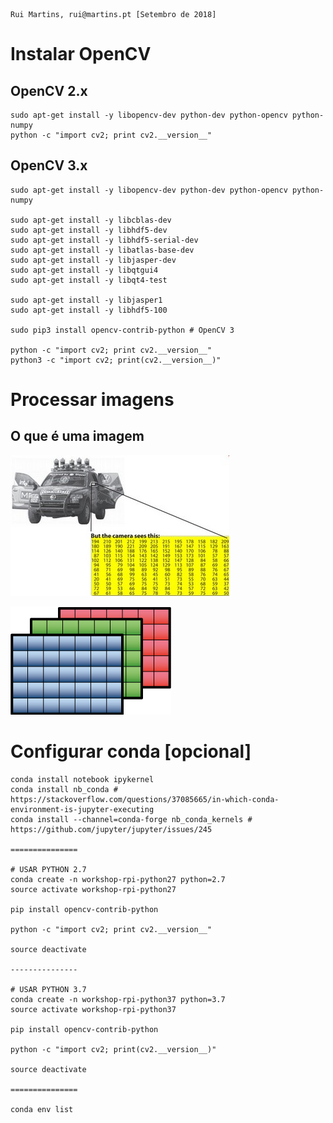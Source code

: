     Rui Martins, rui@martins.pt [Setembro de 2018]

# Instalar OpenCV

## OpenCV 2.x
```
sudo apt-get install -y libopencv-dev python-dev python-opencv python-numpy
python -c "import cv2; print cv2.__version__"
```

## OpenCV 3.x
```
sudo apt-get install -y libopencv-dev python-dev python-opencv python-numpy

sudo apt-get install -y libcblas-dev
sudo apt-get install -y libhdf5-dev
sudo apt-get install -y libhdf5-serial-dev
sudo apt-get install -y libatlas-base-dev
sudo apt-get install -y libjasper-dev
sudo apt-get install -y libqtgui4
sudo apt-get install -y libqt4-test

sudo apt-get install -y libjasper1
sudo apt-get install -y libhdf5-100

sudo pip3 install opencv-contrib-python # OpenCV 3

python -c "import cv2; print cv2.__version__"
python3 -c "import cv2; print(cv2.__version__)"
```

# Processar imagens
## O que é uma imagem
![raspi-config](/img/MatBasicImageForComputer.jpg)

![raspi-config](/img/RGB-matrix.png)











# Configurar conda [opcional] 
```
conda install notebook ipykernel
conda install nb_conda # https://stackoverflow.com/questions/37085665/in-which-conda-environment-is-jupyter-executing
conda install --channel=conda-forge nb_conda_kernels # https://github.com/jupyter/jupyter/issues/245

===============

# USAR PYTHON 2.7
conda create -n workshop-rpi-python27 python=2.7
source activate workshop-rpi-python27

pip install opencv-contrib-python

python -c "import cv2; print cv2.__version__"

source deactivate

---------------

# USAR PYTHON 3.7
conda create -n workshop-rpi-python37 python=3.7
source activate workshop-rpi-python37

pip install opencv-contrib-python

python -c "import cv2; print(cv2.__version__)"

source deactivate

===============

conda env list
```

